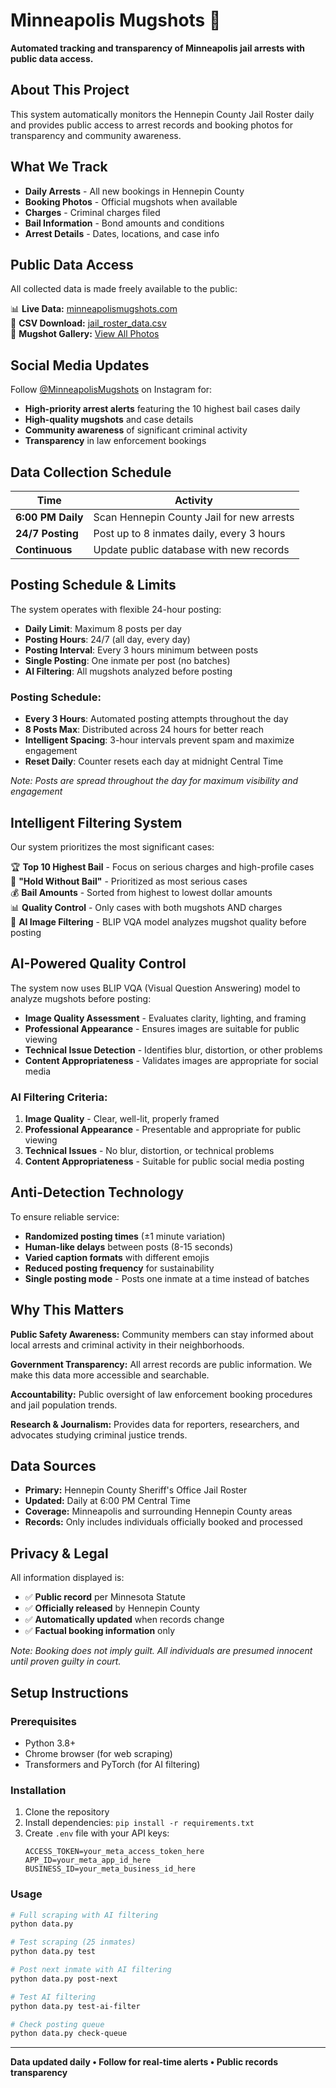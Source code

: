 # Minneapolis Mugshots 🚨

**Automated tracking and transparency of Minneapolis jail arrests with public data access.**

## About This Project

This system automatically monitors the Hennepin County Jail Roster daily and provides public access to arrest records and booking photos for transparency and community awareness.

## What We Track

- **Daily Arrests** - All new bookings in Hennepin County  
- **Booking Photos** - Official mugshots when available
- **Charges** - Criminal charges filed  
- **Bail Information** - Bond amounts and conditions
- **Arrest Details** - Dates, locations, and case info

## Public Data Access

All collected data is made freely available to the public:

📊 **Live Data:** [minneapolismugshots.com](https://ryanjhermes.github.io/minneapolismugshots/)  
📄 **CSV Download:** [jail_roster_data.csv](https://ryanjhermes.github.io/minneapolismugshots/jail_roster_data.csv)  
📸 **Mugshot Gallery:** [View All Photos](https://ryanjhermes.github.io/minneapolismugshots/mugshots/)  

## Social Media Updates

Follow [@MinneapolisMugshots](https://instagram.com/minneapolismugshots) on Instagram for:
- **High-priority arrest alerts** featuring the 10 highest bail cases daily
- **High-quality mugshots** and case details  
- **Community awareness** of significant criminal activity
- **Transparency** in law enforcement bookings

## Data Collection Schedule

| Time | Activity |
|------|----------|
| **6:00 PM Daily** | Scan Hennepin County Jail for new arrests |
| **24/7 Posting** | Post up to 8 inmates daily, every 3 hours |
| **Continuous** | Update public database with new records |

## Posting Schedule & Limits

The system operates with flexible 24-hour posting:

- **Daily Limit**: Maximum 8 posts per day
- **Posting Hours**: 24/7 (all day, every day)
- **Posting Interval**: Every 3 hours minimum between posts
- **Single Posting**: One inmate per post (no batches)
- **AI Filtering**: All mugshots analyzed before posting

### Posting Schedule:
- **Every 3 Hours**: Automated posting attempts throughout the day
- **8 Posts Max**: Distributed across 24 hours for better reach
- **Intelligent Spacing**: 3-hour intervals prevent spam and maximize engagement
- **Reset Daily**: Counter resets each day at midnight Central Time

*Note: Posts are spread throughout the day for maximum visibility and engagement*

## Intelligent Filtering System

Our system prioritizes the most significant cases:

🏆 **Top 10 Highest Bail** - Focus on serious charges and high-profile cases  
🚫 **"Hold Without Bail"** - Prioritized as most serious cases  
💰 **Bail Amounts** - Sorted from highest to lowest dollar amounts  
📊 **Quality Control** - Only cases with both mugshots AND charges  
🤖 **AI Image Filtering** - BLIP VQA model analyzes mugshot quality before posting

## AI-Powered Quality Control

The system now uses BLIP VQA (Visual Question Answering) model to analyze mugshots before posting:

- **Image Quality Assessment** - Evaluates clarity, lighting, and framing
- **Professional Appearance** - Ensures images are suitable for public viewing
- **Technical Issue Detection** - Identifies blur, distortion, or other problems
- **Content Appropriateness** - Validates images are appropriate for social media

### AI Filtering Criteria:
1. **Image Quality** - Clear, well-lit, properly framed
2. **Professional Appearance** - Presentable and appropriate for public viewing
3. **Technical Issues** - No blur, distortion, or technical problems
4. **Content Appropriateness** - Suitable for public social media posting

## Anti-Detection Technology

To ensure reliable service:
- **Randomized posting times** (±1 minute variation)
- **Human-like delays** between posts (8-15 seconds)
- **Varied caption formats** with different emojis
- **Reduced posting frequency** for sustainability
- **Single posting mode** - Posts one inmate at a time instead of batches

## Why This Matters

**Public Safety Awareness:** Community members can stay informed about local arrests and criminal activity in their neighborhoods.

**Government Transparency:** All arrest records are public information. We make this data more accessible and searchable.

**Accountability:** Public oversight of law enforcement booking procedures and jail population trends.

**Research & Journalism:** Provides data for reporters, researchers, and advocates studying criminal justice trends.

## Data Sources

- **Primary:** Hennepin County Sheriff's Office Jail Roster
- **Updated:** Daily at 6:00 PM Central Time  
- **Coverage:** Minneapolis and surrounding Hennepin County areas
- **Records:** Only includes individuals officially booked and processed

## Privacy & Legal

All information displayed is:
- ✅ **Public record** per Minnesota Statute
- ✅ **Officially released** by Hennepin County  
- ✅ **Automatically updated** when records change
- ✅ **Factual booking information** only

*Note: Booking does not imply guilt. All individuals are presumed innocent until proven guilty in court.*

## Setup Instructions

### Prerequisites
- Python 3.8+
- Chrome browser (for web scraping)
- Transformers and PyTorch (for AI filtering)

### Installation
1. Clone the repository
2. Install dependencies: `pip install -r requirements.txt`
3. Create `.env` file with your API keys:
   ```
   ACCESS_TOKEN=your_meta_access_token_here
   APP_ID=your_meta_app_id_here
   BUSINESS_ID=your_meta_business_id_here
   ```

### Usage
```bash
# Full scraping with AI filtering
python data.py

# Test scraping (25 inmates)
python data.py test

# Post next inmate with AI filtering
python data.py post-next

# Test AI filtering
python data.py test-ai-filter

# Check posting queue
python data.py check-queue
```

---

**Data updated daily • Follow for real-time alerts • Public records transparency**